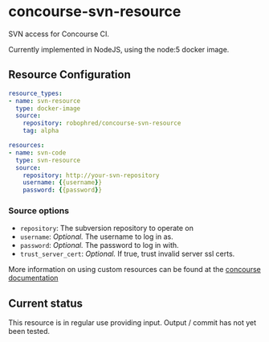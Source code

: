 # concourse-svn-resource
SVN access for Concourse CI.

Currently implemented in NodeJS, using the node:5 docker image.

## Resource Configuration

```yaml
resource_types:
- name: svn-resource
  type: docker-image
  source:
    repository: robophred/concourse-svn-resource
    tag: alpha

resources:
- name: svn-code
  type: svn-resource
  source:
    repository: http://your-svn-repository
    username: {{username}}
    password: {{password}}
```

### Source options

* `repository`: The subversion repository to operate on
* `username`: *Optional.* The username to log in as.
* `password`: *Optional.* The password to log in with.
* `trust_server_cert`: *Optional.* If true, trust invalid server ssl certs.
 
More information on using custom resources can be found at the [concourse documentation](http://concourse.ci/configuring-resource-types.html)

## Current status

This resource is in regular use providing input.  Output / commit has not yet been tested.
